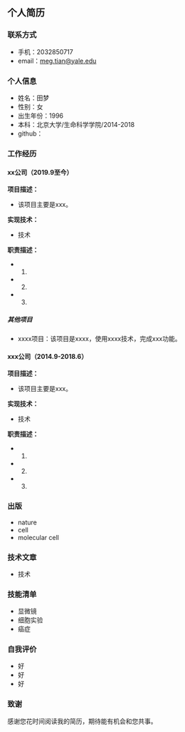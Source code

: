 
## 个人简历
### 联系方式
- 手机：2032850717
- email：meg.tian@yale.edu

### 个人信息
- 姓名：田梦
- 性别：女
- 出生年份：1996
- 本科：北京大学/生命科学学院/2014-2018
- github：

### 工作经历
#### xx公司（2019.9至今）
**项目描述：**
- 该项目主要是xxx。

**实现技术：**
- 技术

**职责描述：**
- 1.
- 2.
- 3.

##### 其他项目
- xxxx项目：该项目是xxxx，使用xxxx技术，完成xxx功能。

#### xxx公司（2014.9-2018.6）
**项目描述：**
- 该项目主要是xxx。

**实现技术：**
- 技术 

**职责描述：**
- 1.
- 2.
- 3.

### 出版
- nature
- cell
- molecular cell

### 技术文章
- 技术

### 技能清单
- 显微镜
- 细胞实验
- 癌症

### 自我评价
- 好
- 好
- 好

### 致谢
感谢您花时间阅读我的简历，期待能有机会和您共事。

